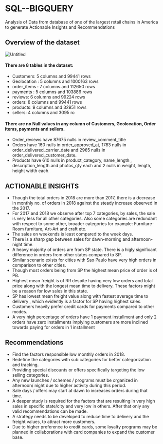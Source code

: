 # SQL--BIGQUERY
Analysis of Data from database of one of the largest retail chains in America to generate Actionable Insights and Recommendations

## Overview of the dataset
![Untitled](https://user-images.githubusercontent.com/91094796/191203311-561964a1-1353-4812-930a-1cd5fdbba7bf.png)

#### There are 8 tables in the dataset:
- Customers: 5 columns and 99441 rows
- Geolocation : 5 columns and 1000163 rows
- order_items : 7 columns and 112650 rows
- payments : 5 columns and 103886 rows
- reviews: 6 columns and 99224 rows
- orders: 8 columns and 99441 rows
- products: 9 columns and 32951 rows
- sellers: 4 columns and 3095 ro

#### There are no Null values in any column of Customers, Geolocation, Order items, payments and sellers.
- Order_reviews have 87675 nulls in review_comment_title
- Orders have 160 nulls in order_approved_at, 1783 nulls in order_delivered_carrier_date and 2965 nulls in order_delivered_customer_date.
- Products have 610 nulls in product_category, name_length , description_length and photos_qty each and 2 nulls in weight, length, height width each.

## ACTIONABLE INSIGHTS
- Though the total orders in 2018 are more than 2017, there is a decrease in monthly no. of orders in 2018 against the steady increase observed in the 2017.
- For 2017 and 2018 we observe after top 7 categories, by sales, the sale is very less for all other categories. Also some categories are redundant with respect to some other, broader categories for example:  Furniture- Room furniture, Art-Art and craft etc.
-	The sales on weekends is least compared to the week days.
-	There is a sharp gap between sales for dawn-morning and afternoon-night time.
-	A heavy majority of orders are from SP state. There is a higly significant difference in orders from other states compared to SP.
-	Similar scenario exists for cities with Sao Paulo have very high orders in comparison to other cities.
-	Though most orders being from SP the highest mean price of order is of PB.
-	Highest mean freight is of RR despite having very low orders and total price along with the longest mean time to delivery. These factors might be a reason for low sales in this state.
-	SP has lowest mean freight value along with fastest average time to delivery , which evidently is a factor for SP having highest sales.
-	Customers heavily prefer credit cards for payments compared to other modes. 
-	A very high percentage of orders have 1 payment installment and only 2 orders have zero installments implying customers are more inclined towards paying for orders in 1 installment

## Recommendations 
-	Find the factors responsible low monthly orders in 2018.
-	Redefine the categories with sub categories for better categorization and tracking.
-	Providing special discounts or offers specifically targeting the low selling categories.
-	Any new launches / schemes / programs must be organized in afternoon/ night due to higher activity during this period.
-	Sale days / offers may start at dawn to increases orders during that time.
-	A deeper study is required for the factors that are resulting in very high sales in specific state/city and very low in others. After that only any valid recommendations can be made.
-	A strategy needs to be developed to reduce time to delivery and the freight values, to attract more customers.
-	Due to higher preference to credit cards, some loyalty programs may be planned in collaborations with card companies to expand the customer base.


  

